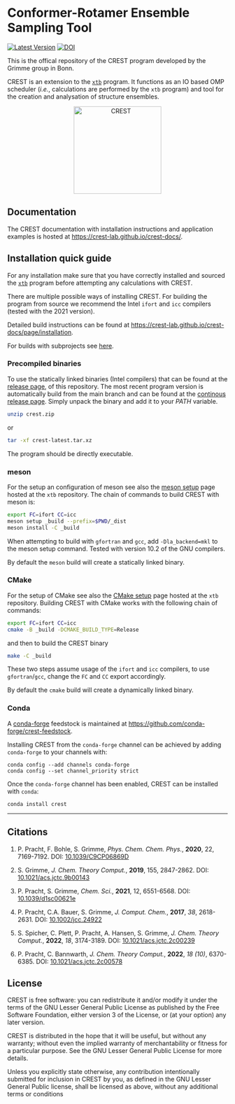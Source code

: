 # Conformer-Rotamer Ensemble Sampling Tool

[![Latest Version](https://img.shields.io/github/v/release/crest-lab/crest)](https://github.com/crest-lab/crest/releases/latest)
[![DOI](https://img.shields.io/badge/DOI-10.1039%2Fc9cp06869d%20-blue)](http://dx.doi.org/10.1039/c9cp06869d)

This is the offical repository of the CREST program developed by the Grimme group in Bonn.

CREST is an extension to the [`xtb`](https://github.com/grimme-lab/xtb) program.
It functions as an IO based OMP scheduler (*i.e.*, calculations are
performed by the `xtb` program) and tool for the creation and analysation of
structure ensembles.

<div align="center">
<img src="./assets/crest.png" alt="CREST" width="200">
</div>


## Documentation

The CREST documentation with installation instructions and application examples is hosted at <https://crest-lab.github.io/crest-docs/>.


## Installation quick guide

For any installation make sure that you have correctly installed and sourced the [`xtb`](https://github.com/grimme-lab/xtb) program before attempting any calculations with CREST.

There are multiple possible ways of installing CREST. 
For building the program from source we recommend the Intel `ifort` and `icc` compilers (tested with the 2021 version).

Detailed build instructions can be found at <https://crest-lab.github.io/crest-docs/page/installation>.

For builds with subprojects see [here](./subprojects/README.md).


### Precompiled binaries

To use the statically linked binaries (Intel compilers)
that can be found at the [release page](https://github.com/crest-lab/crest/releases),
of this repository.
The most recent program version is automatically build from the main branch and can be found at the [continous release page](https://github.com/crest-lab/crest/releases/tag/latest).
Simply unpack the binary and add it to your *PATH* variable.
```bash
unzip crest.zip
```
or
```bash
tar -xf crest-latest.tar.xz
```
The program should be directly executable.


### meson

For the setup an configuration of meson see also the [meson setup](https://github.com/grimme-lab/xtb/blob/master/meson/README.adoc) page hosted at the `xtb` repository.
The chain of commands to build CREST with meson is:

```bash
export FC=ifort CC=icc
meson setup _build --prefix=$PWD/_dist
meson install -C _build
```

When attempting to build with `gfortran` and `gcc`, add `-Dla_backend=mkl` to the meson setup command. Tested with version 10.2 of the GNU compilers.

By default the `meson` build will create a statically linked binary.

### CMake

For the setup of CMake see also the [CMake setup](https://github.com/grimme-lab/xtb/blob/master/cmake/README.adoc) page hosted at the `xtb` repository.
Building CREST with CMake works with the following chain of commands:
```bash
export FC=ifort CC=icc
cmake -B _build -DCMAKE_BUILD_TYPE=Release
```
and then to build the CREST binary
```bash
make -C _build
```
These two steps assume usage of the `ifort` and `icc` compilers, to use `gfortran`/`gcc`, change the `FC` and `CC` export accordingly.

By default the `cmake` build will create a dynamically linked binary.

### Conda

A [conda-forge](https://github.com/conda-forge) feedstock is maintained at <https://github.com/conda-forge/crest-feedstock>.

Installing CREST from the `conda-forge` channel can be achieved by adding `conda-forge` to your channels with:

```
conda config --add channels conda-forge
conda config --set channel_priority strict
```

Once the `conda-forge` channel has been enabled, CREST can be installed with `conda`:

```
conda install crest
```



---

## Citations

1. P. Pracht, F. Bohle, S. Grimme, *Phys. Chem. Chem. Phys.*, **2020**, 22, 7169-7192.
  DOI: [10.1039/C9CP06869D](https://dx.doi.org/10.1039/C9CP06869D)

2. S. Grimme, *J. Chem. Theory Comput.*, **2019**, 155, 2847-2862.
  DOI: [10.1021/acs.jctc.9b00143](https://dx.doi.org/10.1021/acs.jctc.9b00143)

3. P. Pracht, S. Grimme, *Chem. Sci.*, **2021**, 12, 6551-6568.
  DOI: [10.1039/d1sc00621e](https://dx.doi.org/10.1039/d1sc00621e)

4. P. Pracht, C.A. Bauer, S. Grimme, *J. Comput. Chem.*, **2017**, *38*, 2618-2631. 
  DOI: [10.1002/jcc.24922](https://dx.doi.org/10.1002/jcc.24922)

5. S. Spicher, C. Plett, P. Pracht, A. Hansen, S. Grimme,  *J. Chem. Theory Comput.*, **2022**,
  *18*, 3174-3189. DOI: [10.1021/acs.jctc.2c00239](https://dx.doi.org/10.1021/acs.jctc.2c00239)

6. P. Pracht, C. Bannwarth, *J. Chem. Theory Comput.*, **2022**, *18 (10)*, 6370-6385. DOI: [10.1021/acs.jctc.2c00578](https://dx.doi.org/10.1021/acs.jctc.2c00578)

## License

CREST is free software: you can redistribute it and/or modify it under the terms of the GNU Lesser General Public License as published by the Free Software Foundation, either version 3 of the License, or (at your option) any later version.

CREST is distributed in the hope that it will be useful, but without any warranty; without even the implied warranty of merchantability or fitness for a particular purpose. See the GNU Lesser General Public License for more details.

Unless you explicitly state otherwise, any contribution intentionally submitted for inclusion in CREST by you, as defined in the GNU Lesser General Public license, shall be licensed as above, without any additional terms or conditions
